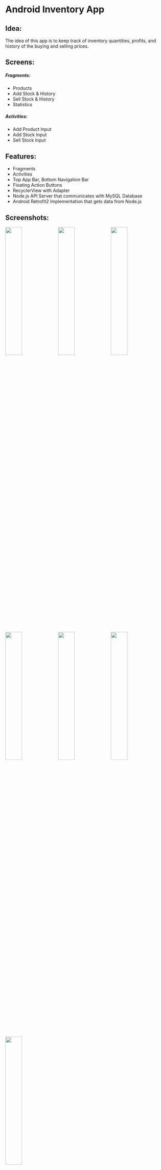 # Android Inventory App

## Idea:
The idea of this app is to keep track of inventory quantities, profits, and history of the buying and selling prices.

## Screens:
##### Fragments:
- Products
- Add Stock & History
- Sell Stock & History
- Statistics
##### Activities:
- Add Product Input
- Add Stock Input
- Sell Stock Input

## Features:
- Fragments
- Activities
- Top App Bar, Bottom Navigation Bar
- Floating Action Buttons
- RecyclerView with Adapter
- Node.js API Server that communicates with MySQL Database
- Android Retrofit2 Implementation that gets data from Node.js

## Screenshots:
<p float="left">
  <img src="https://i.imgur.com/8OYJqQQ.jpg" width="32%" />
  <img src="https://i.imgur.com/Gi1tXTC.jpg" width="32%" /> 
  <img src="https://i.imgur.com/YiZC3T2.jpg" width="32%" />
</p>
<p float="left">
  <img src="https://i.imgur.com/v1bSzUb.jpg" width="32%" />
  <img src="https://i.imgur.com/ldd3zqZ.jpg" width="32%" /> 
  <img src="https://i.imgur.com/snO1y3H.jpg" width="32%" />
</p>
<p float="left">
  <img src="https://i.imgur.com/9t2SzOl.jpg" width="32%" />
</p>

## Video:
[!(https://i.imgur.com/csCWfry.jpg)](https://www.youtube.com/watch?v=cSNZ0z35QFs)

